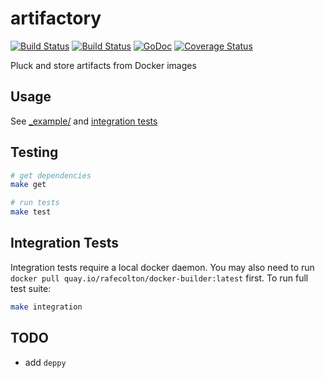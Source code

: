 artifactory
===========

[![Build Status](https://drone.io/github.com/sylphon/artifactory/status.png)](https://drone.io/github.com/sylphon/artifactory/latest)
[![Build Status](https://travis-ci.org/sylphon/artifactory.svg?branch=master)](https://travis-ci.org/sylphon/artifactory)
[![GoDoc](https://godoc.org/github.com/sylphon/artifactory?status.png)](https://godoc.org/github.com/sylphon/artifactory)
[![Coverage Status](https://img.shields.io/coveralls/sylphon/artifactory.svg)](https://coveralls.io/r/sylphon/artifactory?branch=master)

Pluck and store artifacts from Docker images

## Usage

See [\_example/](./_example) and [integration tests](./rw_artifactory_test.go)

## Testing

```bash
# get dependencies
make get

# run tests
make test
```

## Integration Tests

Integration tests require a local docker daemon.  You may also need to
run `docker pull quay.io/rafecolton/docker-builder:latest` first.  To
run full test suite:

```bash
make integration
```

## TODO

- add `deppy`
